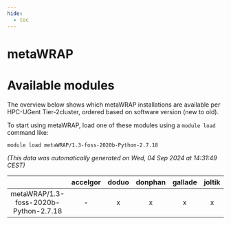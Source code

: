```yaml
---
hide:
  - toc
---
```


metaWRAP
========

# Available modules


The overview below shows which metaWRAP installations are available per HPC-UGent Tier-2cluster, ordered based on software version (new to old).

To start using metaWRAP, load one of these modules using a `module load` command like:

```shell
module load metaWRAP/1.3-foss-2020b-Python-2.7.18
```

*(This data was automatically generated on Wed, 04 Sep 2024 at 14:31:49 CEST)*  

| |accelgor|doduo|donphan|gallade|joltik|shinx|skitty|
| :---: | :---: | :---: | :---: | :---: | :---: | :---: | :---: |
|metaWRAP/1.3-foss-2020b-Python-2.7.18|-|x|x|x|x|-|x|
